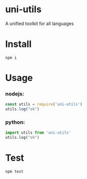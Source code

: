 # uni-utils
 A unified toolkit for all languages

# Install 
```
npm i
```
# Usage
### nodejs:
```js
const utils = require('uni-utils')
utils.log("ok")
```
### python:
```python
import utils from 'uni-utils'
utils.log("ok")
```
# Test
```
npm test
```
